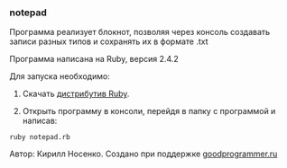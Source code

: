### notepad

Программа реализует блокнот, позволяя через консоль создавать записи разных типов и сохранять их в формате .txt

Программа написана на Ruby, версия 2.4.2

Для запуска необходимо:

1. Скачать [дистрибутив Ruby](https://www.ruby-lang.org/ru/downloads/).

2. Открыть программу в консоли, перейдя в папку с программой и написав:

```
ruby notepad.rb
```

Автор: Кирилл Носенко. Создано при поддержке [goodprogrammer.ru](http://goodprogrammer.ru/)
